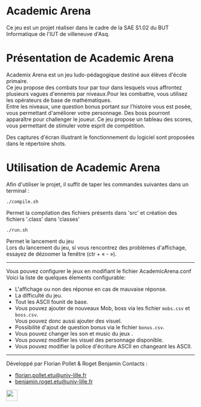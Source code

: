 Academic Arena
===========
Ce jeu est un projet réaliser dans le cadre de la SAE S1.02 du BUT Informatique de l'IUT de villeneuve d'Asq.


# Présentation de Academic Arena

Academix Arena est un jeu ludo-pédagogique destiné aux élèves d'école primaire.<br>
Ce jeu propose des combats tour par tour dans lesquels vous affrontez plusieurs vagues d'ennemis par niveaux.Pour les combattre, vous utilisez les opérateurs de base de mathématiques. <br>
Entre les niveaux, une question bonus portant sur l'histoire vous est posée, vous permettant d'améliorer votre personnage.
Des boss pourront apparaître pour challenger le joueur.
Ce jeu propose un tableau des scores, vous permettant de stimuler votre esprit de compétition.

Des captures d'écran illustrant le fonctionnement du logiciel sont proposées dans le répertoire shots.


# Utilisation de Academic Arena

Afin d'utiliser le projet, il suffit de taper les commandes suivantes dans un terminal :

```
./compile.sh
```
Permet la compilation des fichiers présents dans 'src' et création des fichiers '.class' dans 'classes'

```
./run.sh
```
Permet le lancement du jeu
<br>
Lors du lancement du jeu, si vous rencontrez des problèmes d'affichage, essayez de dézoomer la fenêtre (ctr + « - »).

<hr>

Vous pouvez configurer le jeux en modifiant le fichier AcademicArena.conf
<br>Voici la liste de quelques élements configurable: 
    <ul>
        <li>
            L'affichage ou non des réponse en cas de mauvaise réponse.
        </li>
        <li>
            La difficulté du jeu.
        </li>
        <li>
            Tout les ASCII founit de base.
        </li>
        <li>
            Vous pouvez ajouter de nouveaux Mob, boss via les fichier `mobs.csv` et `boss.csv`. <br>
            Vous pouvez donc aussi ajouter des visuel.
        </li>
        <li>
            Possibilité d'ajout de question bonus via le fichier `bonus.csv`.
        </li>
        <li>
            Vous pouvez changer les son et music du jeux .
        </li>
        <li>
            Vous pouvez modifier les visuel des personnage disponible.
        </li>
        <li>
            Vous pouvez modifier la police d'écriture ASCII en changeant les ASCII.
        </li>
    </ul>
<hr>

Développé par Florian Pollet & Roget Benjamin
Contacts : 
 - florian.pollet.etu@univ-lille.fr 
 - benjamin.roget.etu@univ-lille.fr

<img src="https://iut-b.univ-lille.fr/wp-content/uploads/2022/01/ulille.footer.png" height=30>

